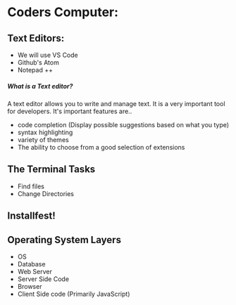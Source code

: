 # Coders Computer:

## Text Editors:
* We will use VS Code
* Github's Atom
* Notepad ++

##### What is a Text editor?
A text editor allows you to write and manage text.  It is a very important tool for developers.
It's important features are..

* code completion
(Display possible suggestions based on what you type)
* syntax highlighting
* variety of themes
* The ability to choose from a good selection of extensions


## The Terminal Tasks

* Find files
* Change Directories

## Installfest!



## Operating System Layers
* OS
* Database
* Web Server
* Server Side Code
* Browser
* Client Side code (Primarily JavaScript)

